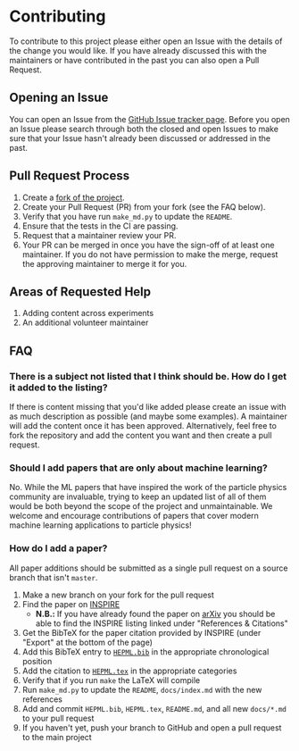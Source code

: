 # Contributing

To contribute to this project please either open an Issue with the details of the change you would like.
If you have already discussed this with the maintainers or have contributed in the past you can also open a Pull Request.

## Opening an Issue

You can open an Issue from the [GitHub Issue tracker page](https://github.com/iml-wg/HEPML-LivingReview/issues).
Before you open an Issue please search through both the closed and open Issues to make sure that your Issue hasn't already been discussed or addressed in the past.

## Pull Request Process

1. Create a [fork of the project](https://docs.github.com/en/free-pro-team@latest/github/getting-started-with-github/fork-a-repo).
2. Create your Pull Request (PR) from your fork (see the FAQ below).
3. Verify that you have run `make_md.py` to update the `README`.
4. Ensure that the tests in the CI are passing.
5. Request that a maintainer review your PR.
6. Your PR can be merged in once you have the sign-off of at least one maintainer. If you do not have permission to make the merge, request the approving maintainer to merge it for you.

## Areas of Requested Help

1. Adding content across experiments
2. An additional volunteer maintainer

## FAQ

### There is a subject not listed that I think should be. How do I get it added to the listing?

If there is content missing that you'd like added please create an issue with as much description as possible (and maybe some examples).
A maintainer will add the content once it has been approved.
Alternatively, feel free to fork the repository and add the content you want and then create a pull request.

### Should I add papers that are only about machine learning?

No.
While the ML papers that have inspired the work of the particle physics community are invaluable, trying to keep an updated list of all of them would be both beyond the scope of the project and unmaintainable.
We welcome and encourage contributions of papers that cover modern machine learning applications to particle physics!

### How do I add a paper?

All paper additions should be submitted as a single pull request on a source branch that isn't `master`.

1. Make a new branch on your fork for the pull request
2. Find the paper on [INSPIRE](https://inspirehep.net/?ln=en)
   - **N.B.:** If you have already found the paper on [arXiv](https://arxiv.org/) you should be able to find the INSPIRE listing linked under "References & Citations"
3. Get the BibTeX for the paper citation provided by INSPIRE (under "Export" at the bottom of the page)
4. Add this BibTeX entry to [`HEPML.bib`](https://github.com/iml-wg/HEPML-LivingReview/blob/master/HEPML.bib) in the appropriate chronological position
5. Add the citation to [`HEPML.tex`](https://github.com/iml-wg/HEPML-LivingReview/blob/master/HEPML.tex) in the appropriate categories
6. Verify that if you run `make` the LaTeX will compile
7. Run `make_md.py` to update the `README`, `docs/index.md` with the new references
8. Add and commit `HEPML.bib`, `HEPML.tex`, `README.md`, and all new `docs/*.md` to your pull request
9. If you haven't yet, push your branch to GitHub and open a pull request to the main project
